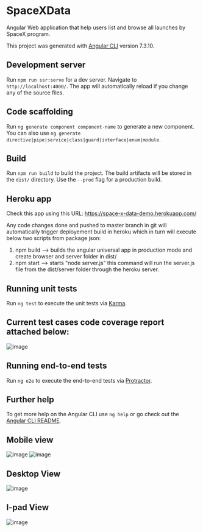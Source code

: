 # SpaceXData

Angular Web application that help users list and browse all launches by SpaceX program.

This project was generated with [Angular CLI](https://github.com/angular/angular-cli) version 7.3.10.

## Development server

Run `npm run ssr:serve` for a dev server. Navigate to `http://localhost:4000/`. The app will automatically reload if you change any of the source files.

## Code scaffolding

Run `ng generate component component-name` to generate a new component. You can also use `ng generate directive|pipe|service|class|guard|interface|enum|module`.

## Build

Run `npm run build` to build the project. The build artifacts will be stored in the `dist/` directory. Use the `--prod` flag for a production build.

## Heroku app
Check this app using this URL: https://space-x-data-demo.herokuapp.com/

Any code changes done and pushed to master branch in git will automatically trigger deployement build in heroku which in turn will execute below two scripts from package json:

1.  npm build --> builds the angular universal app in production mode and create browser and server folder in dist/
2.  npm start --> starts "node server.js” this command will run the server.js file from the dist/server folder through the heroku server.

## Running unit tests

Run `ng test` to execute the unit tests via [Karma](https://karma-runner.github.io).

## Current test cases code coverage report attached below:

![image](https://user-images.githubusercontent.com/56883443/98465927-56620a00-21f2-11eb-8b6b-b0211a77df5c.png)


## Running end-to-end tests

Run `ng e2e` to execute the end-to-end tests via [Protractor](http://www.protractortest.org/).

## Further help

To get more help on the Angular CLI use `ng help` or go check out the [Angular CLI README](https://github.com/angular/angular-cli/blob/master/README.md).


## Mobile view
![image](https://user-images.githubusercontent.com/56883443/98466204-05ebac00-21f4-11eb-8f15-1ea474850a01.png)
![image](https://user-images.githubusercontent.com/56883443/98518698-bbbb0700-2295-11eb-8e1f-10335d1c55cb.png)



## Desktop View
![image](https://user-images.githubusercontent.com/56883443/98518483-739be480-2295-11eb-8ce8-54e24f419a8f.png)


## I-pad View
![image](https://user-images.githubusercontent.com/56883443/98518784-db522f80-2295-11eb-8248-3af28e43296b.png)




